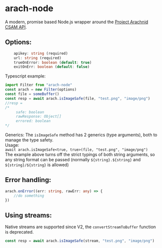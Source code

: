 # arach-node
A modern, promise based Node.js wrapper around the [Project Arachnid CSAM API](https://projectarachnid.ca/en/#shield).


## Options:
```ts
	apikey: string (required)
	url: string (required)
	trueOnError: boolean (default: true)
	exitOnErr: boolean (default: false)
```
Typescript example:
```ts
import Filter from "arach-node"
const arach = new Filter(options)
const file = someBuffer()
const resp = await arach.isImageSafe(file, "test.png", "image/png")
//resp =
/*
     safe: boolean
     rawResponse: Object[]
     errored: boolean
*/
```
Generics: The `isImageSafe` method has 2 generics (type arguments), both to manage the type safety. <br>
Usage: <br>
`await arach.isImageSafe<true, true>(file, "test.png", "image/png")` <br>
The example above turns off the strict typings of both string arguments, so any string format can be passed (normally `${string}.${string}` and `${string}/${string}` is allowed)

## Error handling:
```ts
arach.onError((err: string, rawErr: any) => {
    //do something
})
```

## Using streams:
Native streams are supported since V2, the `convertStreamToBuffer` function is deprecated.
```ts
const resp = await arach.isImageSafe(stream, "test.png", "image/png")
```
